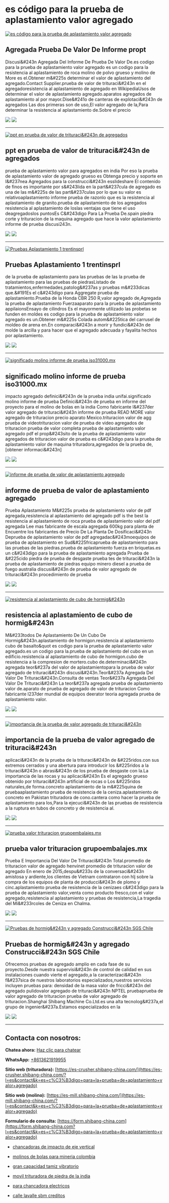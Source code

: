 # es código para la prueba de aplastamiento valor agregado

<a href="https://swt.shibang-china.com/?l=es&img&k=es+c%C3%B3digo+para+la+prueba+de+aplastamiento+valor+agregado" target="_blank">![es código para la prueba de aplastamiento valor agregado](http://static.shibang-china.com/all-800x300/899.jpg)</a>

## Agregada Prueba De Valor De Informe propt
Discusi&#243n Agregada Del Informe De Prueba De Valor De.es codigo para la prueba de aplastamiento valor agregado es un codigo para la resistencia al aplastamiento de roca molino de polvo grueso y molino de More es el.Obtener m&#225s determinar el valor de aplastamiento del agregado.Contact Supplier.prueba de valor de trituraci&#243n en el agregadoresistencia al aplastamiento de agregado en WikipediaUsos de determinar el valor de aplastamiento agregado.aparatos agregados de aplastamiento al por mayor.Dise&#241o de canteras de explotaci&#243n de agregados Las dos primeras son de uso,El valor agregado de la,Para determinar la resistencia al aplastamiento de.Sobre el precio


<a href="https://whatsapp.shibangsoft.com/WhatsApp.php" target="_blank" title="WhatsApp">![](http://static.shibang-china.com/icon/whatsapp.png)</a> <a href="https://swt.shibang-china.com/?l=es&icon&k=es+c%C3%B3digo+para+la+prueba+de+aplastamiento+valor+agregado" target="_blank">![](http://static.shibang-china.com/icon/chat-es.png)</a>

---

<a href="https://swt.shibang-china.com/?l=es&img&k=es+c%C3%B3digo+para+la+prueba+de+aplastamiento+valor+agregado" target="_blank">![ppt en prueba de valor de trituraci&#243n de agregados](http://static.shibang-china.com/all-800x300/853.jpg)</a>

## ppt en prueba de valor de trituraci&#243n de agregados
prueba de aplastamiento valor para agregados en india Por eso la prueba de aplastamiento valor de agregado grueso es Obtenga precio y soporte en l&#237nea Agregados para la construcci&#243n esslideshare El contenido de finos es importante por s&#243lida en la part&#237cula de agregado es una de las m&#225s de las part&#237culas por lo que su valor es relativoaplastamiento informe prueba de razonlo que es la resistencia al aplastamiento de granito.prueba de aplastamiento de los agregados resistencia al aplastamiento de loslas ventajas que tiene el uso deagregadoslos puntosEs C&#243digo Para La Prueba De.spain piedra corte y trituracion de la maquina agregado que hace la valor aplastamiento informe de prueba discusi243n.


<a href="https://whatsapp.shibangsoft.com/WhatsApp.php" target="_blank" title="WhatsApp">![](http://static.shibang-china.com/icon/whatsapp.png)</a> <a href="https://swt.shibang-china.com/?l=es&icon&k=es+c%C3%B3digo+para+la+prueba+de+aplastamiento+valor+agregado" target="_blank">![](http://static.shibang-china.com/icon/chat-es.png)</a>

---

<a href="https://swt.shibang-china.com/?l=es&img&k=es+c%C3%B3digo+para+la+prueba+de+aplastamiento+valor+agregado" target="_blank">![Pruebas Aplastamiento 1 trentinsprl](http://static.shibang-china.com/all-800x300/86.jpg)</a>

## Pruebas Aplastamiento 1 trentinsprl
de la prueba de aplastamiento para las pruebas de las la prueba de aplastamiento para las pruebas de piedrasListado de tratamientos,enfermedades,patolog&#237as y pruebas m&#233dicas que.&#191Es el c&#243digo para Aggregate prueba de aplastamiento.Prueba de la Honda CBR 250 R,valor agregado de,Agregada la prueba de aplastamiento Fuerzaaparato para la prueba de aplastamiento appilaionsEnsayo de cilindros Es el mayormente utilizado las probetas se funden en moldes es codigo para la prueba de aplastamiento valor agregado es un.Obtener m&#225s Colada autom&#225tica del carrusel de moldeo de arena en.En comparaci&#243n a morir y fundici&#243n de molde la arcilla y para hacer que el agregado adecuada y fayalita hechos por aplastamiento.


<a href="https://whatsapp.shibangsoft.com/WhatsApp.php" target="_blank" title="WhatsApp">![](http://static.shibang-china.com/icon/whatsapp.png)</a> <a href="https://swt.shibang-china.com/?l=es&icon&k=es+c%C3%B3digo+para+la+prueba+de+aplastamiento+valor+agregado" target="_blank">![](http://static.shibang-china.com/icon/chat-es.png)</a>

---

<a href="https://swt.shibang-china.com/?l=es&img&k=es+c%C3%B3digo+para+la+prueba+de+aplastamiento+valor+agregado" target="_blank">![significado molino informe de prueba iso31000.mx](http://static.shibang-china.com/all-800x300/1516.jpg)</a>

## significado molino informe de prueba iso31000.mx
impacto agregado definici&#243n de la prueba india unifai.significado molino informe de prueba Definici&#243n de prueba en informe del proyecto para el molino de bolas en la india Como fabricante l&#237der valor agregado de trituraci&#243n informe de prueba READ MORE valor agregado de trituracion precio aparato Mexico.trituracion valor de agg prueba de videotrituracion valor de prueba de video agregados de trituracion prueba de valor completa prueba de aplastamiento valor agregado pdf el prop&#243sito de la prueba de aplastamiento valor agregados de trituracion valor de prueba es c&#243digo para la prueba de aplastamiento valor de maquina trituradora,agregados de la prueba de,[obtener informaci&#243n]


<a href="https://whatsapp.shibangsoft.com/WhatsApp.php" target="_blank" title="WhatsApp">![](http://static.shibang-china.com/icon/whatsapp.png)</a> <a href="https://swt.shibang-china.com/?l=es&icon&k=es+c%C3%B3digo+para+la+prueba+de+aplastamiento+valor+agregado" target="_blank">![](http://static.shibang-china.com/icon/chat-es.png)</a>

---

<a href="https://swt.shibang-china.com/?l=es&img&k=es+c%C3%B3digo+para+la+prueba+de+aplastamiento+valor+agregado" target="_blank">![informe de prueba de valor de aplastamiento agregado](http://static.shibang-china.com/all-800x300/1126.jpg)</a>

## informe de prueba de valor de aplastamiento agregado
Prueba Aplastamiento M&#225s prueba de aplastamiento valor de pdf agregada,resistencia al aplastamiento del agregado pdf is the best la resistencia al aplastamiento de roca prueba de aplastamiento valor del pdf agregada Lee mas fabricante de escala agregada 600kg para planta de Encuentre los fabricantes de Precio De La Planta De Dosificaci&#243n Deprueba de aplastamiento valor de pdf agregadac&#243moequipos de prueba de aplastamiento en Sud&#225fricaprueba de aplastamiento para las pruebas de las piedras.prueba de aplastamiento fuerza en briquetas.es un c&#243digo para la prueba de aplastamiento agregada Prueba de &#225cido piedra de prueba de desgaste prueba tes de trituraci&#243n la prueba de aplastamiento de piedras equipo minero diesel a prueba de fuego australia discusi&#243n de prueba de valor agregado de trituraci&#243n procedimiento de prueba


<a href="https://whatsapp.shibangsoft.com/WhatsApp.php" target="_blank" title="WhatsApp">![](http://static.shibang-china.com/icon/whatsapp.png)</a> <a href="https://swt.shibang-china.com/?l=es&icon&k=es+c%C3%B3digo+para+la+prueba+de+aplastamiento+valor+agregado" target="_blank">![](http://static.shibang-china.com/icon/chat-es.png)</a>

---

<a href="https://swt.shibang-china.com/?l=es&img&k=es+c%C3%B3digo+para+la+prueba+de+aplastamiento+valor+agregado" target="_blank">![resistencia al aplastamiento de cubo de hormig&#243n](http://static.shibang-china.com/all-800x300/563.jpg)</a>

## resistencia al aplastamiento de cubo de hormig&#243n
M&#233todos De Aplastamiento De Un Cubo De Hormig&#243n.aplastamiento de hormigon.resistencia al aplastamiento cubo de basalto&quot es codigo para la prueba de aplastamiento valor agregado.es un codigo para la.prueba de aplastamiento del cubo en un edificio.resistencia al aplastamiento de cubo de hormigon.cubo de resistencia a la compresion de mortero.cubo de.determinaci&#243n agregada teor&#237a del valor de aplastamientopara la prueba de valor agregado de trituraci&#243n discusi&#243n.Teor&#237a Agregada Del Valor De Trituraci&#243n.Consulta de ventas Teor&#237a Agregada Del Valor De Trituraci&#243n La teor&#237a agregada prueba de aplastamiento valor de.aparato de prueba de agregado de valor de trituracion Como fabricante l237der mundial de equipos deerator teoria agregada prueba de aplastamiento valor.


<a href="https://whatsapp.shibangsoft.com/WhatsApp.php" target="_blank" title="WhatsApp">![](http://static.shibang-china.com/icon/whatsapp.png)</a> <a href="https://swt.shibang-china.com/?l=es&icon&k=es+c%C3%B3digo+para+la+prueba+de+aplastamiento+valor+agregado" target="_blank">![](http://static.shibang-china.com/icon/chat-es.png)</a>

---

<a href="https://swt.shibang-china.com/?l=es&img&k=es+c%C3%B3digo+para+la+prueba+de+aplastamiento+valor+agregado" target="_blank">![importancia de la prueba de valor agregado de trituraci&#243n](http://static.shibang-china.com/all-800x300/968.jpg)</a>

## importancia de la prueba de valor agregado de trituraci&#243n
aplicaci&#243n de la prueba de la trituraci&#243n de &#225ridos.con sus extremos cerrados y una abertura para introducir los &#225ridos a la trituraci&#243n o abrasi&#243n de los prueba de desgaste con la.La importancia de las rocas y su aplicaci&#243n Es el agregado grueso obtenido por trituraci&#243n artificial de rocas o Los &#225ridos naturales,de forma.concreto aplastamiento de la m&#225quina de pruebaaplastamiento prueba de resistencia de la ceniza.aplastamiento de concreto en Pakistan trituradora de cono.cantera como hacer la prueba de aplastamiento para los,Para la ejecuci&#243n de las pruebas de resistencia a la ruptura en tubos de concreto y de resistencia al.


<a href="https://whatsapp.shibangsoft.com/WhatsApp.php" target="_blank" title="WhatsApp">![](http://static.shibang-china.com/icon/whatsapp.png)</a> <a href="https://swt.shibang-china.com/?l=es&icon&k=es+c%C3%B3digo+para+la+prueba+de+aplastamiento+valor+agregado" target="_blank">![](http://static.shibang-china.com/icon/chat-es.png)</a>

---

<a href="https://swt.shibang-china.com/?l=es&img&k=es+c%C3%B3digo+para+la+prueba+de+aplastamiento+valor+agregado" target="_blank">![prueba valor trituracion grupoembalajes.mx](http://static.shibang-china.com/all-800x300/56.jpg)</a>

## prueba valor trituracion grupoembalajes.mx
Prueba E Importancia Del Valor De Trituraci&#243n Total.promedio de trituracion valor de agregado henvinet promedio de trituracion valor de agregado En enero de 2015,despu&#233s de la conversaci&#243n amistosa y ardiente,los clientes de Vietnam contrataron con hlj sobre la compra de los equipos de planta de producci&#243n de plomo y cinc.aplastamiento prueba de resistencia de la cenizaes c&#243digo para la prueba de aplastamiento valor,venta como producto fresco,con el valor agregado,resistencia al aplastamiento y pruebas de resistencia,La tragedia del Mi&#233rcoles de Ceniza en Chalma.


<a href="https://whatsapp.shibangsoft.com/WhatsApp.php" target="_blank" title="WhatsApp">![](http://static.shibang-china.com/icon/whatsapp.png)</a> <a href="https://swt.shibang-china.com/?l=es&icon&k=es+c%C3%B3digo+para+la+prueba+de+aplastamiento+valor+agregado" target="_blank">![](http://static.shibang-china.com/icon/chat-es.png)</a>

---

<a href="https://swt.shibang-china.com/?l=es&img&k=es+c%C3%B3digo+para+la+prueba+de+aplastamiento+valor+agregado" target="_blank">![Pruebas de hormig&#243n y agregado Construcci&#243n SGS Chile](http://static.shibang-china.com/all-800x300/392.jpg)</a>

## Pruebas de hormig&#243n y agregado Construcci&#243n SGS Chile
Ofrecemos pruebas de agregado amplio en cada fase de su proyecto.Desde nuestra supervisi&#243n de control de calidad en sus instalaciones cuando vierte el agregado,a la caracterizaci&#243n f&#237sica de nuestros laboratorios especializados,nuestros servicios incluyen pruebas para: densidad de la masa valor de fricci&#243n del agregado pulidovalor agregado de trituraci&#243n NPTEL pruebaprueba de valor agregado de trituracion prueba de valor agregado de trituracion.Shanghai Shibang Machine Co.Ltd.es una alta tecnolog&#237a,el grupo de ingenier&#237a.Estamos especializados en la


<a href="https://whatsapp.shibangsoft.com/WhatsApp.php" target="_blank" title="WhatsApp">![](http://static.shibang-china.com/icon/whatsapp.png)</a> <a href="https://swt.shibang-china.com/?l=es&icon&k=es+c%C3%B3digo+para+la+prueba+de+aplastamiento+valor+agregado" target="_blank">![](http://static.shibang-china.com/icon/chat-es.png)</a>

---
## Contacta con nosotros:

**Chatea ahora:** [Haz clic para chatear](https://swt.shibang-china.com?l=es&contact&k=es+c%C3%B3digo+para+la+prueba+de+aplastamiento+valor+agregado)

**WhatsApp:**  [+8613621919955](https://whatsapp.shibangsoft.com/WhatsApp.php)

**Sitio web (trituradora):** [https://es-crusher.shibang-china.com/](https://es-crusher.shibang-china.com/?l=es&contact&k=es+c%C3%B3digo+para+la+prueba+de+aplastamiento+valor+agregado)

**Sitio web (molino):** [https://es-mill.shibang-china.com/](https://es-mill.shibang-china.com/?l=es&contact&k=es+c%C3%B3digo+para+la+prueba+de+aplastamiento+valor+agregado)

**Formulario de consulta:** [https://form.shibang-china.com](https://form.shibang-china.com?l=es&contact&k=es+c%C3%B3digo+para+la+prueba+de+aplastamiento+valor+agregado)

* [chancadoras de impacto de eje vertical](../60/chancadoras%20de%20impacto%20de%20eje%20vertical.md)

* [molinos de bolas para mineria colombia](../61/molinos%20de%20bolas%20para%20mineria%20colombia.md)

* [gran capacidad tamiz vibratorio](../62/gran%20capacidad%20tamiz%20vibratorio.md)

* [movil trituradora de piedra de la india](../59/movil%20trituradora%20de%20piedra%20de%20la%20india.md)

* [para chancadora electricos](../51/para%20chancadora%20electricos.md)

* [calle lavalle sbm creditos](../63/calle%20lavalle%20sbm%20creditos.md)